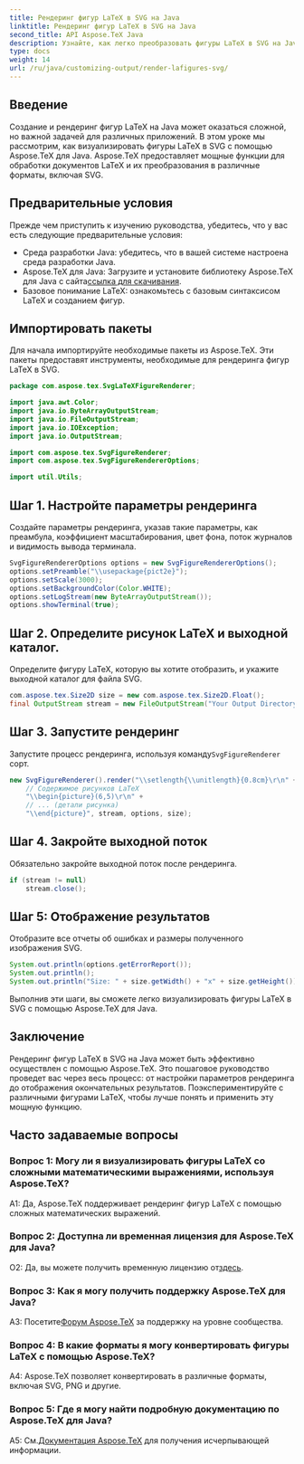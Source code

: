 ```yaml
---
title: Рендеринг фигур LaTeX в SVG на Java
linktitle: Рендеринг фигур LaTeX в SVG на Java
second_title: API Aspose.TeX Java
description: Узнайте, как легко преобразовать фигуры LaTeX в SVG на Java с помощью Aspose.TeX. Следуйте этому пошаговому руководству для бесшовной интеграции.
type: docs
weight: 14
url: /ru/java/customizing-output/render-lafigures-svg/
---
```

## Введение

Создание и рендеринг фигур LaTeX на Java может оказаться сложной, но важной задачей для различных приложений. В этом уроке мы рассмотрим, как визуализировать фигуры LaTeX в SVG с помощью Aspose.TeX для Java. Aspose.TeX предоставляет мощные функции для обработки документов LaTeX и их преобразования в различные форматы, включая SVG.

## Предварительные условия

Прежде чем приступить к изучению руководства, убедитесь, что у вас есть следующие предварительные условия:

- Среда разработки Java: убедитесь, что в вашей системе настроена среда разработки Java.
-  Aspose.TeX для Java: Загрузите и установите библиотеку Aspose.TeX для Java с сайта[ссылка для скачивания](https://releases.aspose.com/tex/java/).
- Базовое понимание LaTeX: ознакомьтесь с базовым синтаксисом LaTeX и созданием фигур.

## Импортировать пакеты

Для начала импортируйте необходимые пакеты из Aspose.TeX. Эти пакеты предоставят инструменты, необходимые для рендеринга фигур LaTeX в SVG.

```java
package com.aspose.tex.SvgLaTeXFigureRenderer;

import java.awt.Color;
import java.io.ByteArrayOutputStream;
import java.io.FileOutputStream;
import java.io.IOException;
import java.io.OutputStream;

import com.aspose.tex.SvgFigureRenderer;
import com.aspose.tex.SvgFigureRendererOptions;

import util.Utils;
```

## Шаг 1. Настройте параметры рендеринга

Создайте параметры рендеринга, указав такие параметры, как преамбула, коэффициент масштабирования, цвет фона, поток журналов и видимость вывода терминала.

```java
SvgFigureRendererOptions options = new SvgFigureRendererOptions();
options.setPreamble("\\usepackage{pict2e}");
options.setScale(3000);
options.setBackgroundColor(Color.WHITE);
options.setLogStream(new ByteArrayOutputStream());
options.showTerminal(true);
```

## Шаг 2. Определите рисунок LaTeX и выходной каталог.

Определите фигуру LaTeX, которую вы хотите отобразить, и укажите выходной каталог для файла SVG.

```java
com.aspose.tex.Size2D size = new com.aspose.tex.Size2D.Float();
final OutputStream stream = new FileOutputStream("Your Output Directory" + "text-and-formula.svg");
```

## Шаг 3. Запустите рендеринг

 Запустите процесс рендеринга, используя команду`SvgFigureRenderer` сорт.

```java
new SvgFigureRenderer().render("\\setlength{\\unitlength}{0.8cm}\r\n" +
    // Содержимое рисунков LaTeX
    "\\begin{picture}(6,5)\r\n" +
    // ... (детали рисунка)
    "\\end{picture}", stream, options, size);
```

## Шаг 4. Закройте выходной поток

Обязательно закройте выходной поток после рендеринга.

```java
if (stream != null)
    stream.close();
```

## Шаг 5: Отображение результатов

Отобразите все отчеты об ошибках и размеры полученного изображения SVG.

```java
System.out.println(options.getErrorReport());
System.out.println();
System.out.println("Size: " + size.getWidth() + "x" + size.getHeight());
```

Выполнив эти шаги, вы сможете легко визуализировать фигуры LaTeX в SVG с помощью Aspose.TeX для Java.

## Заключение

Рендеринг фигур LaTeX в SVG на Java может быть эффективно осуществлен с помощью Aspose.TeX. Это пошаговое руководство проведет вас через весь процесс: от настройки параметров рендеринга до отображения окончательных результатов. Поэкспериментируйте с различными фигурами LaTeX, чтобы лучше понять и применить эту мощную функцию.

## Часто задаваемые вопросы

### Вопрос 1: Могу ли я визуализировать фигуры LaTeX со сложными математическими выражениями, используя Aspose.TeX?

A1: Да, Aspose.TeX поддерживает рендеринг фигур LaTeX с помощью сложных математических выражений.

### Вопрос 2: Доступна ли временная лицензия для Aspose.TeX для Java?

 О2: Да, вы можете получить временную лицензию от[здесь](https://purchase.aspose.com/temporary-license/).

### Вопрос 3: Как я могу получить поддержку Aspose.TeX для Java?

 A3: Посетите[Форум Aspose.TeX](https://forum.aspose.com/c/tex/47) за поддержку на уровне сообщества.

### Вопрос 4: В какие форматы я могу конвертировать фигуры LaTeX с помощью Aspose.TeX?

A4: Aspose.TeX позволяет конвертировать в различные форматы, включая SVG, PNG и другие.

### Вопрос 5: Где я могу найти подробную документацию по Aspose.TeX для Java?

 A5: См.[Документация Aspose.TeX](https://reference.aspose.com/tex/java/) для получения исчерпывающей информации.